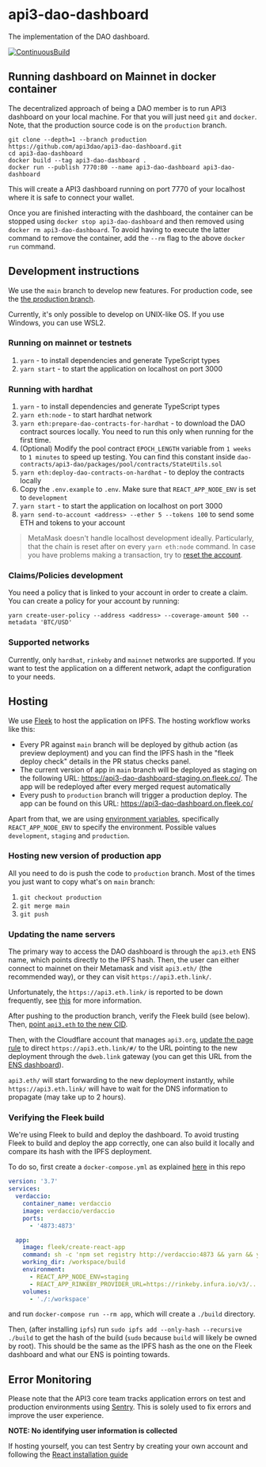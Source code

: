 # api3-dao-dashboard

The implementation of the DAO dashboard.

[![ContinuousBuild](https://github.com/api3dao/api3-dao-dashboard/actions/workflows/main.yml/badge.svg?branch=main)](https://github.com/api3dao/api3-dao-dashboard/actions/workflows/main.yml)

## Running dashboard on Mainnet in docker container

The decentralized approach of being a DAO member is to run API3 dashboard on your local machine. For that you will just
need `git` and `docker`. Note, that the production source code is on the `production` branch.

```
git clone --depth=1 --branch production https://github.com/api3dao/api3-dao-dashboard.git
cd api3-dao-dashboard
docker build --tag api3-dao-dashboard .
docker run --publish 7770:80 --name api3-dao-dashboard api3-dao-dashboard
```

This will create a API3 dashboard running on port 7770 of your localhost where it is safe to connect your wallet.

Once you are finished interacting with the dashboard, the container can be stopped using
`docker stop api3-dao-dashboard` and then removed using `docker rm api3-dao-dashboard`. To avoid having to execute the
latter command to remove the container, add the `--rm` flag to the above `docker run` command.

## Development instructions

We use the `main` branch to develop new features. For production code, see the
[the production branch](https://github.com/api3dao/api3-dao-dashboard/tree/production).

Currently, it's only possible to develop on UNIX-like OS. If you use Windows, you can use WSL2.

### Running on mainnet or testnets

1. `yarn` - to install dependencies and generate TypeScript types
2. `yarn start` - to start the application on localhost on port 3000

### Running with hardhat

1. `yarn` - to install dependencies and generate TypeScript types
2. `yarn eth:node` - to start hardhat network
3. `yarn eth:prepare-dao-contracts-for-hardhat` - to download the DAO contract sources locally. You need to run this
   only when running for the first time.
4. (Optional) Modify the pool contract `EPOCH_LENGTH` variable from `1 weeks` to `1 minutes` to speed up testing. You
   can find this constant inside `dao-contracts/api3-dao/packages/pool/contracts/StateUtils.sol`
5. `yarn eth:deploy-dao-contracts-on-hardhat` - to deploy the contracts locally
6. Copy the `.env.example` to `.env`. Make sure that `REACT_APP_NODE_ENV` is set to `development`
7. `yarn start` - to start the application on localhost on port 3000
8. `yarn send-to-account <address> --ether 5 --tokens 100` to send some ETH and tokens to your account

<!-- markdown-link-check-disable -->
<!-- The "how to reset account link does work, but the github actions check says it returns 403" -->

> MetaMask doesn't handle localhost development ideally. Particularly, that the chain is reset after on every
> `yarn eth:node` command. In case you have problems making a transaction, try to
> [reset the account](https://metamask.zendesk.com/hc/en-us/articles/360015488891-How-to-reset-your-wallet).

<!-- markdown-link-check-enable -->

### Claims/Policies development

You need a policy that is linked to your account in order to create a claim. You can create a policy for your account by
running:

`yarn create-user-policy --address <address> --coverage-amount 500 --metadata 'BTC/USD'`

### Supported networks

Currently, only `hardhat`, `rinkeby` and `mainnet` networks are supported. If you want to test the application on a
different network, adapt the configuration to your needs.

## Hosting

We use [Fleek](https://fleek.co/) to host the application on IPFS. The hosting workflow works like this:

- Every PR against `main` branch will be deployed by github action (as preview deployment) and you can find the IPFS
  hash in the "fleek deploy check" details in the PR status checks panel.
- The current version of app in `main` branch will be deployed as staging on the following URL:
  https://api3-dao-dashboard-staging.on.fleek.co/. The app will be redeployed after every merged request automatically
- Every push to `production` branch will trigger a production deploy. The app can be found on this URL:
  https://api3-dao-dashboard.on.fleek.co/

Apart from that, we are using
[environment variables](https://create-react-app.dev/docs/adding-custom-environment-variables/), specifically
`REACT_APP_NODE_ENV` to specify the environment. Possible values `development`, `staging` and `production`.

### Hosting new version of production app

All you need to do is push the code to `production` branch. Most of the times you just want to copy what's on `main`
branch:

1. `git checkout production`
2. `git merge main`
3. `git push`

### Updating the name servers

The primary way to access the DAO dashboard is through the `api3.eth` ENS name, which points directly to the IPFS hash.
Then, the user can either connect to mainnet on their Metamask and visit `api3.eth/` (the recommended way), or they can
visit `https://api3.eth.link/`.

<!-- markdown-link-check-disable -->
<!-- The link below exists and works, but the github actions check says it does not" -->

Unfortunately, the `https://api3.eth.link/` is reported to be down frequently, see
[this](https://blog.cloudflare.com/cloudflare-distributed-web-resolver/) for more information.

<!-- markdown-link-check-enable -->

After pushing to the production branch, verify the Fleek build (see below). Then,
[point `api3.eth` to the new CID](https://docs.ipfs.io/how-to/websites-on-ipfs/link-a-domain/#ethereum-naming-service-ens).

<!-- markdown-link-check-disable -->
<!-- The link below exists and works, but the github actions check says it does not" -->

Then, with the Cloudflare account that manages `api3.org`,
[update the page rule](https://support.cloudflare.com/hc/en-us/articles/200172286-Configuring-URL-forwarding-or-redirects-with-Cloudflare-Page-Rules)
to direct `https://api3.eth.link/#/` to the URL pointing to the new deployment through the `dweb.link` gateway (you can
get this URL from the [ENS dashboard](https://app.ens.domains/name/api3.eth)).

<!-- markdown-link-check-enable -->

`api3.eth/` will start forwarding to the new deployment instantly, while `https://api3.eth.link/` will have to wait for
the DNS information to propagate (may take up to 2 hours).

### Verifying the Fleek build

We're using Fleek to build and deploy the dashboard. To avoid trusting Fleek to build and deploy the app correctly, one
can also build it locally and compare its hash with the IPFS deployment.

To do so, first create a `docker-compose.yml` as explained
[here](https://docs.fleek.co/hosting/site-deployment/#testing-deployments-locally) in this repo

```yml
version: '3.7'
services:
  verdaccio:
    container_name: verdaccio
    image: verdaccio/verdaccio
    ports:
      - '4873:4873'

  app:
    image: fleek/create-react-app
    command: sh -c 'npm set registry http://verdaccio:4873 && yarn && yarn build'
    working_dir: /workspace/build
    environment:
      - REACT_APP_NODE_ENV=staging
      - REACT_APP_RINKEBY_PROVIDER_URL=https://rinkeby.infura.io/v3/...
    volumes:
      - './:/workspace'
```

and run `docker-compose run --rm app`, which will create a `./build` directory.

Then, (after installing `ipfs`) run `sudo ipfs add --only-hash --recursive ./build` to get the hash of the build (`sudo`
because `build` will likely be owned by root). This should be the same as the IPFS hash as the one on the Fleek
dashboard and what our ENS is pointing towards.

## Error Monitoring

Please note that the API3 core team tracks application errors on test and production environments using
[Sentry](https://sentry.io). This is solely used to fix errors and improve the user experience.

**NOTE: No identifying user information is collected**

If hosting yourself, you can test Sentry by creating your own account and following the
[React installation guide](https://docs.sentry.io/platforms/javascript/guides/react/)
